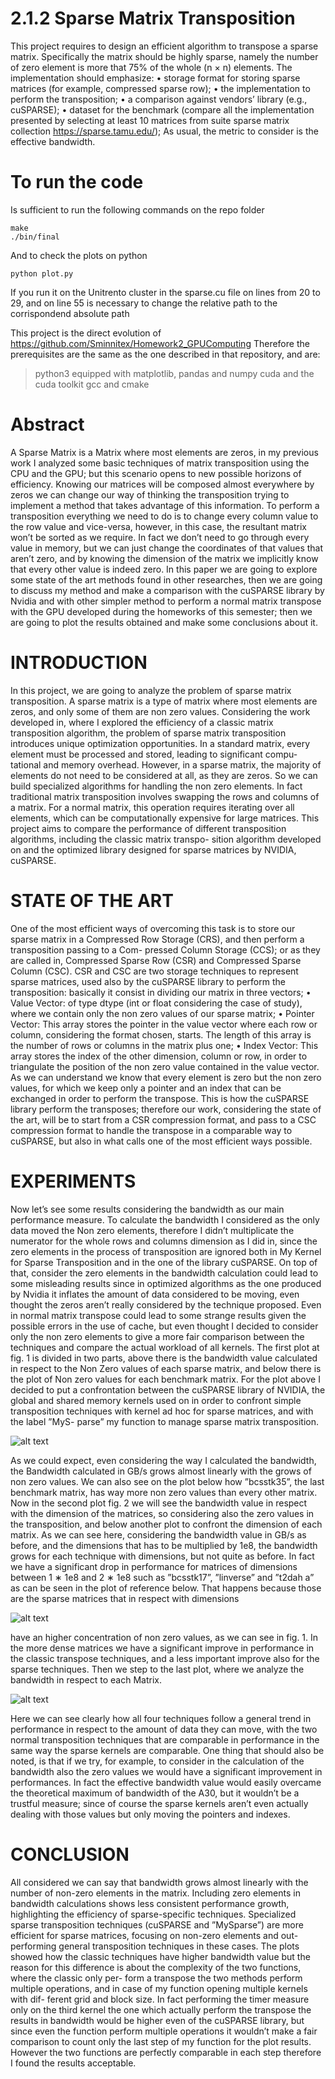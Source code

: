 # 2.1.2 Sparse Matrix Transposition
This project requires to design an efficient algorithm to transpose a sparse matrix. Specifically the
matrix should be highly sparse, namely the number of zero element is more that 75% of the whole
(n × n) elements. The implementation should emphasize:
• storage format for storing sparse matrices (for example, compressed sparse row);
• the implementation to perform the transposition;
• a comparison against vendors’ library (e.g., cuSPARSE);
• dataset for the benchmark (compare all the implementation presented by selecting at least 10
matrices from suite sparse matrix collection https://sparse.tamu.edu/);
As usual, the metric to consider is the effective bandwidth.

#   To run the code
Is sufficient to run the following commands on the repo folder
``` 
make
./bin/final
``` 
And to check the plots on python
``` 
python plot.py
``` 
If you run it on the Unitrento cluster in the sparse.cu file on lines from 20 to 29, and on line 55 is necessary to change the relative path to the corrispondend absolute path

This project is the direct evolution of https://github.com/Sminnitex/Homework2_GPUComputing
Therefore the prerequisites are the same as the one described in that repository, and are:

>   python3 equipped with matplotlib, pandas and numpy
>   cuda and the cuda toolkit
>   gcc and cmake

# Abstract
A Sparse Matrix is a Matrix where most elements
are zeros, in my previous work I analyzed some basic techniques
of matrix transposition using the CPU and the GPU; but this
scenario opens to new possible horizons of efficiency. Knowing
our matrices will be composed almost everywhere by zeros we can
change our way of thinking the transposition trying to implement
a method that takes advantage of this information. To perform a
transposition everything we need to do is to change every column
value to the row value and vice-versa, however, in this case, the
resultant matrix won’t be sorted as we require. In fact we don’t
need to go through every value in memory, but we can just
change the coordinates of that values that aren’t zero, and by
knowing the dimension of the matrix we implicitly know that
every other value is indeed zero. In this paper we are going to
explore some state of the art methods found in other researches,
then we are going to discuss my method and make a comparison
with the cuSPARSE library by Nvidia and with other simpler
method to perform a normal matrix transpose with the GPU
developed during the homeworks of this semester; then we are
going to plot the results obtained and make some conclusions
about it.
# INTRODUCTION
In this project, we are going to analyze the problem of
sparse matrix transposition. A sparse matrix is a type of matrix
where most elements are zeros, and only some of them are non
zero values.
Considering the work developed in, where I explored
the efficiency of a classic matrix transposition algorithm,
the problem of sparse matrix transposition introduces unique
optimization opportunities. In a standard matrix, every element
must be processed and stored, leading to significant compu-
tational and memory overhead. However, in a sparse matrix,
the majority of elements do not need to be considered at all,
as they are zeros. So we can build specialized algorithms for
handling the non zero elements.
In fact traditional matrix transposition involves swapping
the rows and columns of a matrix. For a normal matrix, this
operation requires iterating over all elements, which can be
computationally expensive for large matrices.
This project aims to compare the performance of different
transposition algorithms, including the classic matrix transpo-
sition algorithm developed on and the optimized library
designed for sparse matrices by NVIDIA, cuSPARSE.
# STATE OF THE ART
One of the most efficient ways of overcoming this task
is to store our sparse matrix in a Compressed Row Storage
(CRS), and then perform a transposition passing to a Com-
pressed Column Storage (CCS); or as they are called in, Compressed Sparse Row (CSR) and Compressed Sparse
Column (CSC). CSR and CSC are two storage techniques to
represent sparse matrices, used also by the cuSPARSE library
to perform the transposition: basically it consist in dividing
our matrix in three vectors;
• Value Vector: of type dtype (int or float considering the
case of study), where we contain only the non zero values
of our sparse matrix;
• Pointer Vector: This array stores the pointer in the value
vector where each row or column, considering the format
chosen, starts. The length of this array is the number of
rows or columns in the matrix plus one;
• Index Vector: This array stores the index of the other
dimension, column or row, in order to triangulate the
position of the non zero value contained in the value
vector.
As we can understand we know that every element is zero
but the non zero values, for which we keep only a pointer
and an index that can be exchanged in order to perform the
transpose. This is how the cuSPARSE library perform the
transposes; therefore our work, considering the state of
the art, will be to start from a CSR compression format, and
pass to a CSC compression format to handle the transpose in
a comparable way to cuSPARSE, but also in what calls
one of the most efficient ways possible.

# EXPERIMENTS

Now let’s see some results considering the bandwidth as
our main performance measure. To calculate the bandwidth
I considered as the only data moved the Non zero elements,
therefore I didn’t multiplicate the numerator for the whole
rows and columns dimension as I did in, since the zero
elements in the process of transposition are ignored both in My
Kernel for Sparse Transposition and in the one of the library
cuSPARSE. On top of that, consider the zero elements
in the bandwidth calculation could lead to some misleading
results since in optimized algorithms as the one produced
by Nvidia it inflates the amount of data considered to be
moving, even thought the zeros aren’t really considered by
the technique proposed. Even in normal matrix transpose could
lead to some strange results given the possible errors in the
use of cache, but even thought I decided to consider only the
non zero elements to give a more fair comparison between the
techniques and compare the actual workload of all kernels.
The first plot at fig. 1 is divided in two parts, above there
is the bandwidth value calculated in respect to the Non Zero
values of each sparse matrix, and below there is the plot of Non
zero values for each benchmark matrix. For the plot above I
decided to put a confrontation between the cuSPARSE library
of NVIDIA, the global and shared memory kernels used on in order to confront simple transposition techniques with
kernel ad hoc for sparse matrices, and with the label ”MyS-
parse” my function to manage sparse matrix transposition.

![alt text](https://github.com/Sminnitex/FinalProject_GPUComputing/blob/main/figures/NonZeros.png?raw=true)

As we could expect, even considering the way I calculated
the bandwidth, the Bandwidth calculated in GB/s grows almost
linearly with the grows of non zero values. We can also see
on the plot below how ”bcsstk35”, the last benchmark matrix,
has way more non zero values than every other matrix.
Now in the second plot fig. 2 we will see the bandwidth
value in respect with the dimension of the matrices, so
considering also the zero values in the transposition, and below
another plot to confront the dimension of each matrix.
As we can see here, considering the bandwidth value in
GB/s as before, and the dimensions that has to be multiplied by
1e8, the bandwidth grows for each technique with dimensions,
but not quite as before. In fact we have a significant drop in
performance for matrices of dimensions between 1 ∗ 1e8 and
2 ∗ 1e8 such as ”bcsstk17”, ”linverse” and ”t2dah a” as can
be seen in the plot of reference below. That happens because
those are the sparse matrices that in respect with dimensions

![alt text](https://github.com/Sminnitex/FinalProject_GPUComputing/blob/main/figures/Dimensions.png?raw=true)

have an higher concentration of non zero values, as we can
see in fig. 1. In the more dense matrices we have a significant
improve in performance in the classic transpose techniques,
and a less important improve also for the sparse techniques.
Then we step to the last plot, where we analyze the
bandwidth in respect to each Matrix.

![alt text](https://github.com/Sminnitex/FinalProject_GPUComputing/blob/main/figures/perfile.png?raw=true)

Here we can see clearly how all four techniques follow a
general trend in performance in respect to the amount of data
they can move, with the two normal transposition techniques
that are comparable in performance in the same way the sparse
kernels are comparable. One thing that should also be noted,
is that if we try, for example, to consider in the calculation of
the bandwidth also the zero values we would have a significant
improvement in performances. In fact the effective bandwidth
value would easily overcame the theoretical maximum of
bandwidth of the A30, but it wouldn’t be a trustful measure;
since of course the sparse kernels aren’t even actually dealing
with those values but only moving the pointers and indexes.
# CONCLUSION
All considered we can say that bandwidth grows almost
linearly with the number of non-zero elements in the matrix.
Including zero elements in bandwidth calculations shows less
consistent performance growth, highlighting the efficiency
of sparse-specific techniques. Specialized sparse transposition
techniques (cuSPARSE and ”MySparse”) are more efficient
for sparse matrices, focusing on non-zero elements and out-
performing general transposition techniques in these cases.
The plots showed how the classic techniques have higher
bandwidth value but the reason for this difference is about the
complexity of the two functions, where the classic only per-
form a transpose the two methods perform multiple operations,
and in case of my function opening multiple kernels with dif-
ferent grid and block size. In fact performing the timer measure
only on the third kernel the one which actually perform the
transpose the results in bandwidth would be higher even of
the cuSPARSE library, but since even the function perform
multiple operations it wouldn’t make a fair comparison to
count only the last step of my function for the plot results.
However the two functions are perfectly comparable in each
step therefore I found the results acceptable.
